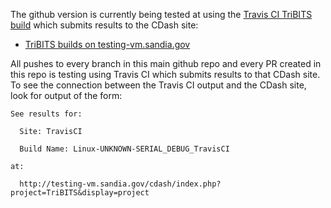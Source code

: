 The github version is currently being tested at using the [Travis CI TriBITS build](https://travis-ci.org/TriBITSPub/TriBITS) which submits results to the CDash site:

* [TriBITS builds on testing-vm.sandia.gov](https://testing-vm.sandia.gov/cdash/index.php?project=TriBITS&display=project&filtercount=1&showfilters=1&field1=buildstarttime&compare1=83&value1=2%20weeks%20ago)

All pushes to every branch in this main github repo and every PR created in this repo is testing using Travis CI which submits results to that CDash site.  To see the connection between the Travis CI output and the CDash site, look for output of the form:

```
See results for:

  Site: TravisCI

  Build Name: Linux-UNKNOWN-SERIAL_DEBUG_TravisCI

at:

  http://testing-vm.sandia.gov/cdash/index.php?project=TriBITS&display=project
```

